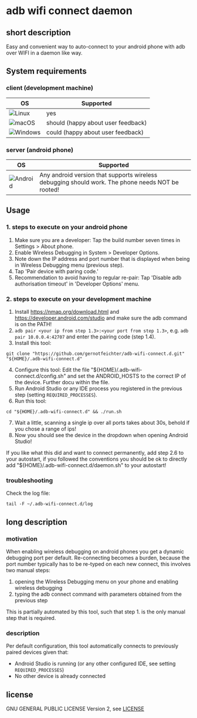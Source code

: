 # adb wifi connect daemon

## short description
Easy and convenient way to auto-connect to your android phone with adb over WIFI in a daemon like way.

## System requirements

### client (development machine)
<table>
    <thead>
        <th>OS</th>
        <th>Supported</th>
    </thead>
    <tbody>
        <tr>
            <td><img alt="Linux" src="https://github.com/EgoistDeveloper/operating-system-logos/blob/master/src/48x48/LIN.png"/></td>
            <td>yes</td>
        </tr>
        <tr>
            <td><img alt="macOS" src="https://github.com/gernotfeichter/operating-system-logos/blob/fix/uppercase-mac-logo/src/48x48/MAC.png"/></td>
            <td>should (happy about user feedback)</td>
        </tr>
        <tr>
            <td><img alt="Windows" src="https://github.com/EgoistDeveloper/operating-system-logos/raw/master/src/48x48/WIN.png"/></td>
            <td>could (happy about user feedback)</td>
        </tr>
    </tbody>
</table>

### server (android phone)

<table>
    <thead>
        <th>OS</th>
        <th>Supported</th>
    </thead>
    <tbody>
        <tr>
            <td><img alt="Android" src="https://github.com/EgoistDeveloper/operating-system-logos/raw/master/src/48x48/AND.png"/></td>
            <td>Any android version that supports wireless debugging should work. The phone needs NOT be rooted!</td>
        </tr>
    </tbody>
</table>

## Usage

### 1. steps to execute on your android phone
1. Make sure you are a developer: Tap the build number seven times in Settings > About phone.
2. Enable Wireless Debugging in System > Developer Options.
3. Note down the IP address and port number that is displayed when being in Wireless Debugging menu (previous step).
4. Tap 'Pair device with paring code.'
5. Recommendation to avoid having to regular re-pair: Tap 'Disable adb authorisation timeout' in 'Developer Options' menu.

### 2. steps to execute on your development machine
1. Install https://nmap.org/download.html and https://developer.android.com/studio and make sure the adb command is on the PATH!
2. `adb pair <your ip from step 1.3>:<your port from step 1.3>`, e.g. `adb pair 10.0.0.4:42707` and enter the pairing code (step 1.4).
3. Install this tool:
```shell script
git clone "https://github.com/gernotfeichter/adb-wifi-connect.d.git" "${HOME}/.adb-wifi-connect.d"
```
4. Configure this tool: Edit the file "${HOME}/.adb-wifi-connect.d/config.sh" and set the ANDROID_HOSTS to the correct IP of the device. Further docu within the file.
5. Run Android Studio or any IDE process you registered in the previous step (setting `REQUIRED_PROCESSES`).
6. Run this tool: 
```shell script
cd "${HOME}/.adb-wifi-connect.d" && ./run.sh
```
7. Wait a little, scanning a single ip over all ports takes about 30s, behold if you chose a range of ips!
8. Now you should see the device in the dropdown when opening Android Studio!

If you like what this did and want to connect permanently, add step 2.6 to your autostart, if you followed the conventions you should be ok to directly add "${HOME}/.adb-wifi-connect.d/daemon.sh" to your autostart!

### troubleshooting
Check the log file:
```shell script
tail -F ~/.adb-wifi-connect.d/log
```

## long description

### motivation
When enabling wireless debugging on android phones you get a dynamic debugging port per default.
Re-connecting becomes a burden, because the port number typically has to be re-typed on each new connect, this involves two manual steps:
1. opening the Wireless Debugging menu on your phone and enabling wireless debugging
2. typing the adb connect command with parameters obtained from the previous step

This is partially automated by this tool, such that step 1. is the only manual step that is required.

### description
Per default configuration, this tool automatically connects to previously paired devices given that:
* Android Studio is running (or any other configured IDE, see setting `REQUIRED_PROCESSES`)
* No other device is already connected

## license
GNU GENERAL PUBLIC LICENSE Version 2, see [LICENSE](LICENSE)
